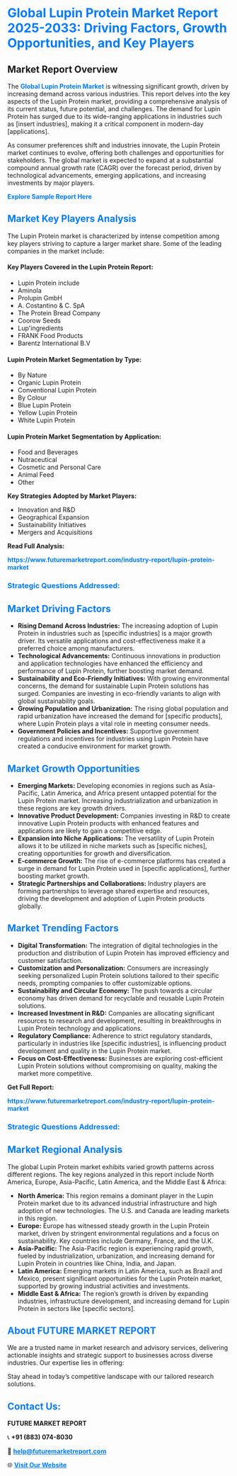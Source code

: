 <h1 style="color: #007BFF;">Global Lupin Protein Market Report 2025-2033: Driving Factors, Growth Opportunities, and Key Players</h1>

<section id="overview">
<h2>Market Report Overview</h2>
<p>The <a href="https://www.futuremarketreport.com/industry-report/lupin-protein-market" style="color: #007BFF; text-decoration: none;"><strong>Global Lupin Protein Market</strong></a> is witnessing significant growth, driven by increasing demand across various industries. This report delves into the key aspects of the Lupin Protein market, providing a comprehensive analysis of its current status, future potential, and challenges. The demand for Lupin Protein has surged due to its wide-ranging applications in industries such as [insert industries], making it a critical component in modern-day [applications].</p>
<p>As consumer preferences shift and industries innovate, the Lupin Protein market continues to evolve, offering both challenges and opportunities for stakeholders. The global market is expected to expand at a substantial compound annual growth rate (CAGR) over the forecast period, driven by technological advancements, emerging applications, and increasing investments by major players.</p>
</section>

<section id="overview">
<p><a href="https://www.futuremarketreport.com/request-sample/reportId=101562" style="color: #007BFF; text-decoration: none;"><strong>Explore Sample Report Here</strong></a></p>
</section>

<section id="key-players">
<h2 style="color: #007BFF;">Market Key Players Analysis</h2>
<p>The Lupin Protein market is characterized by intense competition among key players striving to capture a larger market share. Some of the leading companies in the market include:</p>
<h4>Key Players Covered in the Lupin Protein Report:</h4>
<ul><li>Lupin Protein include</li><li>Aminola</li><li>Prolupin GmbH</li><li>A. Costantino &amp; C. SpA</li><li>The Protein Bread Company</li><li>Coorow Seeds</li><li>Lup&#039;ingredients</li><li>FRANK Food Products</li><li>Barentz International B.V</li></ul>
<h4>Lupin Protein Market Segmentation by Type:</h4>
<ul><li>By Nature</li><li>Organic Lupin Protein</li><li>Conventional Lupin Protein</li><li>By Colour</li><li>Blue Lupin Protein</li><li>Yellow Lupin Protein</li><li>White Lupin Protein</li></ul>

<h4>Lupin Protein Market Segmentation by Application:</h4>
<ul><li>Food and Beverages</li><li>Nutraceutical</li><li>Cosmetic and Personal Care</li><li>Animal Feed</li><li>Other</li></ul>
<p><strong>Key Strategies Adopted by Market Players:</strong></p>
<ul>
<li>Innovation and R&D</li>
<li>Geographical Expansion</li>
<li>Sustainability Initiatives</li>
<li>Mergers and Acquisitions</li>
</ul>
</section>

<section>
<p><strong>Read Full Analysis: </strong></p><a href="https://www.futuremarketreport.com/industry-report/lupin-protein-market" style="color: #007BFF; text-decoration: none;"><strong>https://www.futuremarketreport.com/industry-report/lupin-protein-market</strong></a>
<h3 style="color: #007BFF;">Strategic Questions Addressed:</h3>
</section>

<section id="driving-factors">
<h2 style="color: #007BFF;">Market Driving Factors</h2>
<ul>
<li><strong>Rising Demand Across Industries:</strong> The increasing adoption of Lupin Protein in industries such as [specific industries] is a major growth driver. Its versatile applications and cost-effectiveness make it a preferred choice among manufacturers.</li>
<li><strong>Technological Advancements:</strong> Continuous innovations in production and application technologies have enhanced the efficiency and performance of Lupin Protein, further boosting market demand.</li>
<li><strong>Sustainability and Eco-Friendly Initiatives:</strong> With growing environmental concerns, the demand for sustainable Lupin Protein solutions has surged. Companies are investing in eco-friendly variants to align with global sustainability goals.</li>
<li><strong>Growing Population and Urbanization:</strong> The rising global population and rapid urbanization have increased the demand for [specific products], where Lupin Protein plays a vital role in meeting consumer needs.</li>
<li><strong>Government Policies and Incentives:</strong> Supportive government regulations and incentives for industries using Lupin Protein have created a conducive environment for market growth.</li>
</ul>
</section>

<section id="growth-opportunities">
<h2 style="color: #007BFF;">Market Growth Opportunities</h2>
<ul>
<li><strong>Emerging Markets:</strong> Developing economies in regions such as Asia-Pacific, Latin America, and Africa present untapped potential for the Lupin Protein market. Increasing industrialization and urbanization in these regions are key growth drivers.</li>
<li><strong>Innovative Product Development:</strong> Companies investing in R&D to create innovative Lupin Protein products with enhanced features and applications are likely to gain a competitive edge.</li>
<li><strong>Expansion into Niche Applications:</strong> The versatility of Lupin Protein allows it to be utilized in niche markets such as [specific niches], creating opportunities for growth and diversification.</li>
<li><strong>E-commerce Growth:</strong> The rise of e-commerce platforms has created a surge in demand for Lupin Protein used in [specific applications], further boosting market growth.</li>
<li><strong>Strategic Partnerships and Collaborations:</strong> Industry players are forming partnerships to leverage shared expertise and resources, driving the development and adoption of Lupin Protein products globally.</li>
</ul>
</section>

<section id="trending-factors">
<h2 style="color: #007BFF;">Market Trending Factors</h2>
<ul>
<li><strong>Digital Transformation:</strong> The integration of digital technologies in the production and distribution of Lupin Protein has improved efficiency and customer satisfaction.</li>
<li><strong>Customization and Personalization:</strong> Consumers are increasingly seeking personalized Lupin Protein solutions tailored to their specific needs, prompting companies to offer customizable options.</li>
<li><strong>Sustainability and Circular Economy:</strong> The push towards a circular economy has driven demand for recyclable and reusable Lupin Protein solutions.</li>
<li><strong>Increased Investment in R&D:</strong> Companies are allocating significant resources to research and development, resulting in breakthroughs in Lupin Protein technology and applications.</li>
<li><strong>Regulatory Compliance:</strong> Adherence to strict regulatory standards, particularly in industries like [specific industries], is influencing product development and quality in the Lupin Protein market.</li>
<li><strong>Focus on Cost-Effectiveness:</strong> Businesses are exploring cost-efficient Lupin Protein solutions without compromising on quality, making the market more competitive.</li>
</ul>
</section>

<section>
<p><strong>Get Full Report: </strong></p><a href="https://www.futuremarketreport.com/industry-report/lupin-protein-market" style="color: #007BFF; text-decoration: none;"><strong>https://www.futuremarketreport.com/industry-report/lupin-protein-market</strong></a>
<h3 style="color: #007BFF;">Strategic Questions Addressed:</h3>
</section>


<section id="regional-analysis">
<h2 style="color: #007BFF;">Market Regional Analysis</h2>
<p>The global Lupin Protein market exhibits varied growth patterns across different regions. The key regions analyzed in this report include North America, Europe, Asia-Pacific, Latin America, and the Middle East & Africa:</p>
<ul>
<li><strong>North America:</strong> This region remains a dominant player in the Lupin Protein market due to its advanced industrial infrastructure and high adoption of new technologies. The U.S. and Canada are leading markets in this region.</li>
<li><strong>Europe:</strong> Europe has witnessed steady growth in the Lupin Protein market, driven by stringent environmental regulations and a focus on sustainability. Key countries include Germany, France, and the U.K.</li>
<li><strong>Asia-Pacific:</strong> The Asia-Pacific region is experiencing rapid growth, fueled by industrialization, urbanization, and increasing demand for Lupin Protein in countries like China, India, and Japan.</li>
<li><strong>Latin America:</strong> Emerging markets in Latin America, such as Brazil and Mexico, present significant opportunities for the Lupin Protein market, supported by growing industrial activities and investments.</li>
<li><strong>Middle East & Africa:</strong> The region’s growth is driven by expanding industries, infrastructure development, and increasing demand for Lupin Protein in sectors like [specific sectors].</li>
</ul>
</section>

<footer>
<h2 style="color: #007BFF;">About FUTURE MARKET REPORT</h2>
<p>We are a trusted name in market research and advisory services, delivering actionable insights and strategic support to businesses across diverse industries. Our expertise lies in offering:</p>

<p>Stay ahead in today’s competitive landscape with our tailored research solutions.</p>

<h2 style="color: #007BFF;">Contact Us:</h2>
<p><strong>FUTURE MARKET REPORT</strong></p>
<p>📞 <strong>+91 (883) 074-8030</strong></p>
<p>📧 <strong><a href="mailto:help@futuremarketreport.com" style="color: #007BFF;">help@futuremarketreport.com</a></strong></p>
<p>🌐 <strong><a href="https://www.futuremarketreport.com/" style="color: #007BFF;">Visit Our Website</a></strong></p>
</footer>